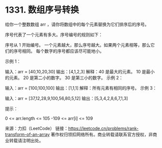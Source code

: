 # 1331. 数组序号转换

给你一个整数数组 arr ，请你将数组中的每个元素替换为它们排序后的序号。

序号代表了一个元素有多大。序号编号的规则如下：

序号从 1 开始编号。
一个元素越大，那么序号越大。如果两个元素相等，那么它们的序号相同。
每个数字的序号都应该尽可能地小。
 

示例 1：

输入：arr = [40,10,20,30]
输出：[4,1,2,3]
解释：40 是最大的元素。 10 是最小的元素。 20 是第二小的数字。 30 是第三小的数字。
示例 2：

输入：arr = [100,100,100]
输出：[1,1,1]
解释：所有元素有相同的序号。
示例 3：

输入：arr = [37,12,28,9,100,56,80,5,12]
输出：[5,3,4,2,8,6,7,1,3]
 

提示：

0 <= arr.length <= 105
-109 <= arr[i] <= 109

来源：力扣（LeetCode）
链接：https://leetcode.cn/problems/rank-transform-of-an-array
著作权归领扣网络所有。商业转载请联系官方授权，非商业转载请注明出处。